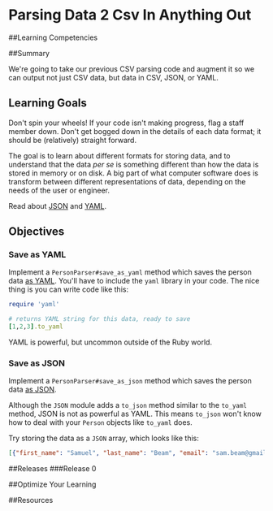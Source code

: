 # Parsing Data 2 Csv In Anything Out 
 
##Learning Competencies 

##Summary 

 We're going to take our previous CSV parsing code and augment it so we can output not just CSV data, but data in CSV, JSON, or YAML.

## Learning Goals

Don't spin your wheels!  If your code isn't making progress, flag a staff member down.  Don't get bogged down in the details of each data format; it should be (relatively) straight forward.

The goal is to learn about different formats for storing data, and to understand that the data *per se* is something different than how the data is stored in memory or on disk.  A big part of what computer software does is transform between different representations of data, depending on the needs of the user or engineer.

Read about [JSON](http://en.wikipedia.org/wiki/JSON) and [YAML](http://en.wikipedia.org/wiki/YAML).

## Objectives

### Save as YAML

Implement a `PersonParser#save_as_yaml` method which saves the person data [as YAML](http://www.ruby-doc.org/stdlib-1.9.3/libdoc/yaml/rdoc/YAML.html).  You'll have to include the `yaml` library in your code.  The nice thing is you can write code like this:

```ruby
require 'yaml'

# returns YAML string for this data, ready to save
[1,2,3].to_yaml
```
YAML is powerful, but uncommon outside of the Ruby world.

### Save as JSON

Implement a `PersonParser#save_as_json` method which saves the person data [as JSON](http://www.ruby-doc.org/stdlib-1.9.3/libdoc/json/rdoc/JSON.html).

Although the `JSON` module adds a `to_json` method similar to the `to_yaml` method, JSON is not as powerful as YAML.  This means `to_json` won't know how to deal with your `Person` objects like `to_yaml` does.

Try storing the data as a `JSON` array, which looks like this:

```json
[{"first_name": "Samuel", "last_name": "Beam", "email": "sam.beam@gmail.com"}, ...]
```
 

##Releases
###Release 0 

##Optimize Your Learning 

##Resources